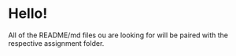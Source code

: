 # Hello!

All of the README/md files ou are looking for will be paired with the respective assignment folder.

